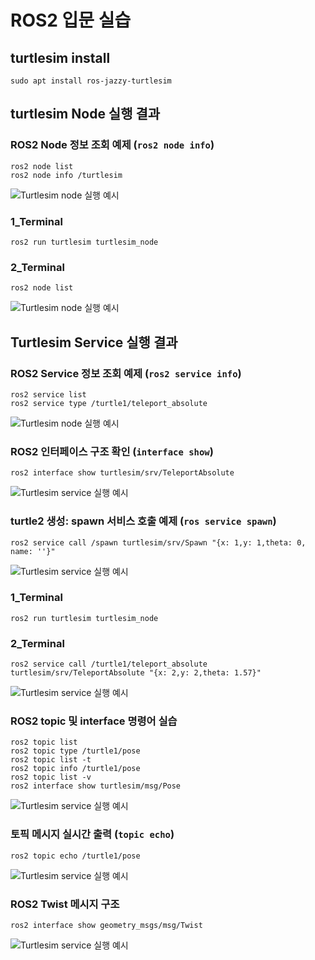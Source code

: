 # ROS2 입문 실습

## turtlesim install
```
sudo apt install ros-jazzy-turtlesim
```

## turtlesim Node 실행 결과

### ROS2 Node 정보 조회 예제 (`ros2 node info`)
```
ros2 node list
ros2 node info /turtlesim
```
![Turtlesim node 실행 예시](images/ros2_node_info.png)

### 1_Terminal
```
ros2 run turtlesim turtlesim_node
```

### 2_Terminal
```
ros2 node list
```
![Turtlesim node 실행 예시](images/run_turtle_and_node_list.png)

## Turtlesim Service 실행 결과

### ROS2 Service 정보 조회 예제 (`ros2 service info`)
```
ros2 service list
ros2 service type /turtle1/teleport_absolute
```
![Turtlesim node 실행 예시](images/ros2_service_info.png)

### ROS2 인터페이스 구조 확인 (`interface show`)
```
ros2 interface show turtlesim/srv/TeleportAbsolute
```
![Turtlesim service 실행 예시](images/ros2_service_interface.png)

### turtle2 생성: spawn 서비스 호출 예제 (`ros service spawn`)
```
ros2 service call /spawn turtlesim/srv/Spawn "{x: 1,y: 1,theta: 0, name: ''}"
```
![Turtlesim service 실행 예시](images/ros2_service_spawn.png)

### 1_Terminal
```
ros2 run turtlesim turtlesim_node
```
### 2_Terminal
```
ros2 service call /turtle1/teleport_absolute turtlesim/srv/TeleportAbsolute "{x: 2,y: 2,theta: 1.57}"
```
![Turtlesim service 실행 예시](images/ros2_service_call.png)

### ROS2 topic 및 interface 명령어 실습
```
ros2 topic list
ros2 topic type /turtle1/pose
ros2 topic list -t
ros2 topic info /turtle1/pose
ros2 topic list -v
ros2 interface show turtlesim/msg/Pose
```
![Turtlesim service 실행 예시](images/ros2_topic_debug.png)

### 토픽 메시지 실시간 출력 (`topic echo`)
```
ros2 topic echo /turtle1/pose
```
![Turtlesim service 실행 예시](images/ros2_topic_echo.png)

### ROS2 Twist 메시지 구조
```
ros2 interface show geometry_msgs/msg/Twist
```
![Turtlesim service 실행 예시](images/ros2_topic_twist.png)
